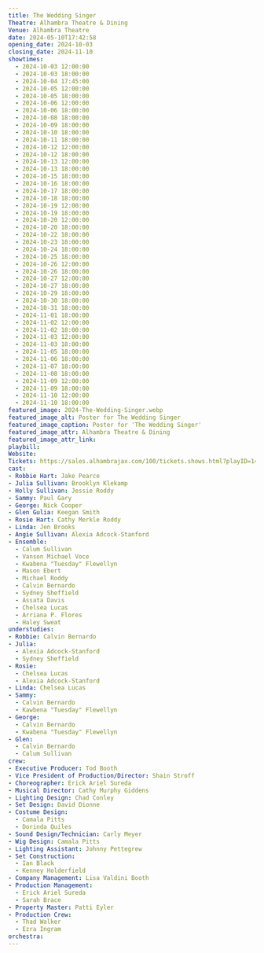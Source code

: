 ```yaml
---
title: The Wedding Singer
Theatre: Alhambra Theatre & Dining
Venue: Alhambra Theatre
date: 2024-05-10T17:42:58
opening_date: 2024-10-03
closing_date: 2024-11-10
showtimes:
  - 2024-10-03 12:00:00
  - 2024-10-03 18:00:00
  - 2024-10-04 17:45:00
  - 2024-10-05 12:00:00
  - 2024-10-05 18:00:00
  - 2024-10-06 12:00:00
  - 2024-10-06 18:00:00
  - 2024-10-08 18:00:00
  - 2024-10-09 18:00:00
  - 2024-10-10 18:00:00
  - 2024-10-11 18:00:00
  - 2024-10-12 12:00:00
  - 2024-10-12 18:00:00
  - 2024-10-13 12:00:00
  - 2024-10-13 18:00:00
  - 2024-10-15 18:00:00
  - 2024-10-16 18:00:00
  - 2024-10-17 18:00:00
  - 2024-10-18 18:00:00
  - 2024-10-19 12:00:00
  - 2024-10-19 18:00:00
  - 2024-10-20 12:00:00
  - 2024-10-20 18:00:00
  - 2024-10-22 18:00:00
  - 2024-10-23 18:00:00
  - 2024-10-24 18:00:00
  - 2024-10-25 18:00:00
  - 2024-10-26 12:00:00
  - 2024-10-26 18:00:00
  - 2024-10-27 12:00:00
  - 2024-10-27 18:00:00
  - 2024-10-29 18:00:00
  - 2024-10-30 18:00:00
  - 2024-10-31 18:00:00
  - 2024-11-01 18:00:00
  - 2024-11-02 12:00:00
  - 2024-11-02 18:00:00
  - 2024-11-03 12:00:00
  - 2024-11-03 18:00:00
  - 2024-11-05 18:00:00
  - 2024-11-06 18:00:00
  - 2024-11-07 18:00:00
  - 2024-11-08 18:00:00
  - 2024-11-09 12:00:00
  - 2024-11-09 18:00:00
  - 2024-11-10 12:00:00
  - 2024-11-10 18:00:00
featured_image: 2024-The-Wedding-Singer.webp
featured_image_alt: Poster for The Wedding Singer
featured_image_caption: Poster for 'The Wedding Singer'
featured_image_attr: Alhambra Theatre & Dining
featured_image_attr_link: 
playbill:
Website: 
Tickets: https://sales.alhambrajax.com/100/tickets.shows.html?playID=1460&code=WWW&qty_target=0
cast:
- Robbie Hart: Jake Pearce
- Julia Sullivan: Brooklyn Klekamp
- Holly Sullivan: Jessie Roddy
- Sammy: Paul Gary
- George: Nick Cooper
- Glen Gulia: Keegan Smith
- Rosie Hart: Cathy Merkle Roddy
- Linda: Jen Brooks
- Angie Sullivan: Alexia Adcock-Stanford
- Ensemble:
  - Calum Sullivan
  - Vanson Michael Voce
  - Kwabena "Tuesday" Flewellyn
  - Mason Ebert
  - Michael Roddy
  - Calvin Bernardo
  - Sydney Sheffield
  - Assata Davis
  - Chelsea Lucas
  - Arriana P. Flores
  - Haley Sweat
understudies:
- Robbie: Calvin Bernardo
- Julia: 
  - Alexia Adcock-Stanford
  - Sydney Sheffield
- Rosie: 
  - Chelsea Lucas
  - Alexia Adcock-Stanford
- Linda: Chelsea Lucas
- Sammy: 
  - Calvin Bernardo
  - Kawbena "Tuesday" Flewellyn
- George: 
  - Calvin Bernardo
  - Kwabena "Tuesday" Flewellyn
- Glen: 
  - Calvin Bernardo
  - Calum Sullivan
crew:
- Executive Producer: Tod Booth
- Vice President of Production/Director: Shain Stroff
- Choreographer: Erick Ariel Sureda
- Musical Director: Cathy Murphy Giddens
- Lighting Design: Chad Conley
- Set Design: David Dionne
- Costume Design: 
  - Camala Pitts
  - Dorinda Quiles
- Sound Design/Technician: Carly Meyer
- Wig Design: Camala Pitts
- Lighting Assistant: Johnny Pettegrew
- Set Construction: 
  - Ian Black
  - Kenney Holderfield
- Company Management: Lisa Valdini Booth
- Production Management: 
  - Erick Ariel Sureda
  - Sarah Brace
- Property Master: Patti Eyler
- Production Crew: 
  - Thad Walker
  - Ezra Ingram
orchestra:
---
```

